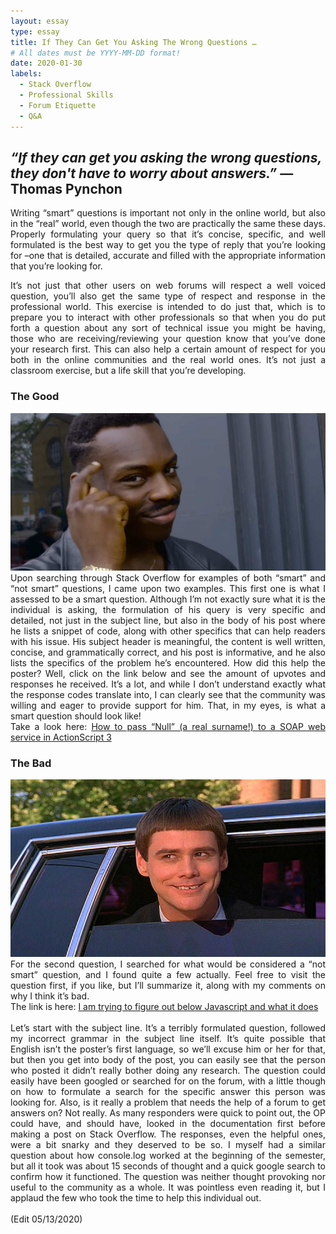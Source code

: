 ```yaml
---
layout: essay
type: essay
title: If They Can Get You Asking The Wrong Questions … 
# All dates must be YYYY-MM-DD format!
date: 2020-01-30
labels:
  - Stack Overflow
  - Professional Skills
  - Forum Etiquette 
  - Q&A
---
```


## *“If they can get you asking the wrong questions, they don't have to worry about answers.”* **― Thomas Pynchon**

<div style="text-align: justify">
Writing “smart” questions is important not only in the online world, but also in the “real” world, even though the two are practically the same these days. Properly formulating your query so that it’s concise, specific, and well formulated is the best way to get you the type of reply that you’re looking for –one that is detailed, accurate and filled with the appropriate information that you’re looking for. 

It’s not just that other users on web forums will respect a well voiced question, you’ll also get the same type of respect and response in the professional world. This exercise is intended to do just that, which is to prepare you to interact with other professionals so that when you do put forth a question about any sort of technical issue you might be having, those who are receiving/reviewing your question know that you’ve done your research first. This can also help a certain amount of respect for you both in the online communities and the real world ones. It’s not just a classroom exercise, but a life skill that you’re developing.
</div>

<div class="ui divider"></div>

### The Good
<img class="ui fluid image" src="../images/smart.jpg">

<div style="text-align: justify">
Upon searching through Stack Overflow for examples of both “smart” and “not smart” questions, I came upon two examples. This first one is what I assessed to be a smart question. Although I’m not exactly sure what it is the individual is asking, the formulation of his query is very specific and detailed, not just in the subject line, but also in the body of his post where he lists a snippet of code, along with other specifics that can help readers with his issue. His subject header is meaningful, the content is well written, concise, and grammatically correct, and his post is informative, and he also lists the specifics of the problem he’s encountered. How did this help the poster? Well, click on the link below and see the amount of upvotes and responses he received. It’s a lot, and while I don’t understand exactly what the response codes translate into, I can clearly see that the community was willing and eager to provide support for him. That, in my eyes, is what a smart question should look like! 
<br/>
Take a look here:
<a href = "https://stackoverflow.com/questions/4456438/how-to-pass-null-a-real-surname-to-a-soap-web-service-in-actionscript-3"> How to pass “Null” (a real surname!) to a SOAP web service in ActionScript 3 </a>
</div>

<div class="ui divider"></div>

### The Bad
<img class="ui fluid image" src="../images/dumb.jpg">

<div style="text-align: justify">
For the second question, I searched for what would be considered a “not smart” question, and I found quite a few actually. Feel free to visit the question first, if you like, but I’ll summarize it, along with my comments on why I think it’s bad. 
<br/>
The link is here: <a href= "https://stackoverflow.com/questions/45723965/i-am-trying-to-figure-out-below-javascript-and-what-it-does"> I am trying to figure out below Javascript and what it does </a>

<br/>
<br/>
Let’s start with the subject line. It’s a terribly formulated question, followed my incorrect grammar in the subject line itself. It’s quite possible that English isn’t the poster’s first language, so we’ll excuse him or her for that, but then you get into body of the post, you can easily see that the person who posted it didn’t really bother doing any research. The question could easily have been googled or searched for on the forum, with a little though on how to formulate a search for the specific answer this person was looking for. Also, is it really a problem that needs the help of a forum to get answers on? Not really. As many responders were quick to point out, the OP could have, and should have, looked in the documentation first before making a post on Stack Overflow. The responses, even the helpful ones, were a bit snarky and they deserved to be so. I myself had a similar question about how console.log worked at the beginning of the semester, but all it took was about 15 seconds of thought and a quick google search to confirm how it functioned. The question was neither thought provoking nor useful to the community as a whole. It was pointless even reading it, but I applaud the few who took the time to help this individual out.
</div>

<br/>
(Edit 05/13/2020)